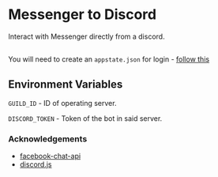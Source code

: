 
# Messenger to Discord

Interact with Messenger directly from a discord.


##

You will need to create an `appstate.json` for login - [follow this]('https://www.youtube.com/watch?v=y9_yd5a3scM')

## Environment Variables


`GUILD_ID` - ID of operating server.

`DISCORD_TOKEN`  - Token of the bot in said server.


### Acknowledgements

 - [facebook-chat-api](https://github.com/Schmavery/facebook-chat-api)
 - [discord.js](https://github.com/discordjs/discord.js)
